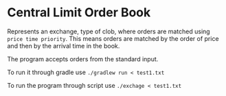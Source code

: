 # Central Limit Order Book

Represents an exchange, type of clob, where orders are matched using `price time priority`.
This means orders are matched by the order of price and then by the arrival time in the book.

The program accepts orders from the standard input.

To run it through gradle use `./gradlew run < test1.txt`

To run the program through script use `./exchage < test1.txt`